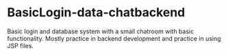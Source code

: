 # BasicLogin-data-chatbackend
Basic login and database system with a small chatroom with basic functionality. Mostly practice in backend development and practice in using JSP files. 
